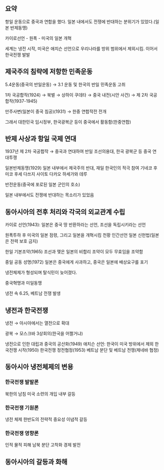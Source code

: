 ## 요약
항일 운동으로 중국과 연합을 했다. 일본 내에서도 전쟁에 반대하는 분위기가 있었다.(일본 반제동맹)
  
카이로선언 - 원폭 - 미국의 일본 개혁
  
세계는 냉전 시작, 미국은 애치슨 선언으로 우리나라를 방위 범위에서 제외시킴. 이어서 한국전쟁 발발
## 제국주의 침략에 저항한 민족운동
5.4운동(중국의 반일운동) → 3.1 운동 및 한국의 반일 민족운동 고취
  
1차 국공합작(1924) → 북벌 → 상하이 쿠데타 → 중국 내전(시안 사건) → 제 2차 국공합작(1937-1945)
  
만주사변(일본이 중국 침공)(1931) → 한중 연합작전 전개
  
그래서 대한민국 임시정부, 한국광복군 등이 중국에서 활동함(한중연합)
  
## 반제 사상과 항일 국제 연대
1937년 제 2차 국공합작 → 중국과 연대하여 반일
조선의용대, 한국 광복군 등 중국 연대투쟁
  
일본반제동맹(1929) 일본 내부에서 제국주의 반대, 재일 한국인의 적극 참여
기네코 후미코
후세 다쓰지
사이토 다카오
하세가와 데루
  
반전운동(중국에 포로된 일본 군인의 호소)
  
일본 내부에서도 전쟁에 반대하는 목소리가 있었음
## 동아시아의 전후 처리와 각국의 외교관계 수립
카이로 선언(1943): 일본은 중국 땅 반환하라는 선언, 조선을 독립시키라는 선언
  
원폭투하 후 미국의 일본 점령, 그리고 일본을 개혁시킴
천황 인간선언
일본 신헌법(일본은 전력 보호 금지)
  
한일 기본조약(1965) 조선과 맺은 일본의 비합리 조약이 모두 무효임을 조약함
  
중일 공동 성명(1972) 일본은 중국에게 사과하고, 중국은 일본에 배상요구를 포기
  
  
냉전체제가 형성되며 탈식민이 늦어졌다.
  
중국혁명과 미일동맹
  
냉전 속 6.25, 베트남 전쟁 발생
## 냉전과 한국전쟁
냉전 → 아시아에서는 열전으로 확대
  
광복 → 모스크바 3상회의(한국을 어쩔거냐)
  
냉전으로 인한 대립과 중국의 공산화(1949)
애치슨 선언: 한국이 미국 방위에서 제외
한국전쟁 시작(1950)
한국전쟁 정전협정(1953)
베트남 분단 및 베트남 전쟁(제네바 협정)
## 동아시아 냉전체제의 변용
### 한국전쟁 발발론
북한의 남침
미국 소련의 개입
내부 갈등
  
### 한국전쟁 기원론
냉전 체제
한반도의 전략적 중요성
이념적 갈등
### 한국전쟁 영향론
인적 물적 피해
남북 분단 고착화
경제 발전
  
## 동아시아의 갈등과 화해
